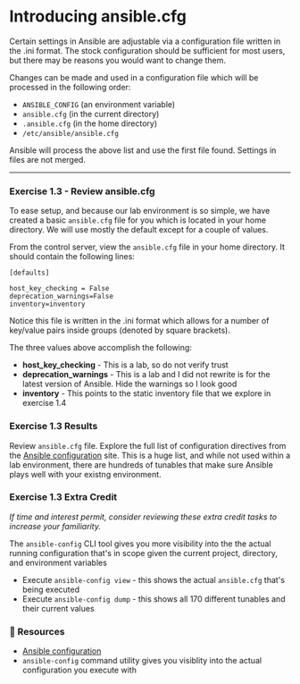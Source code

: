 # Introducing ansible.cfg

Certain settings in Ansible are adjustable via a configuration file written in the .ini format.
The stock configuration should be sufficient for most users, but there may be reasons you would want to change them.

Changes can be made and used in a configuration file which will be processed in the following order:

 - `ANSIBLE_CONFIG` (an environment variable)
 - `ansible.cfg` (in the current directory)
 - `.ansible.cfg` (in the home directory)
 - `/etc/ansible/ansible.cfg`

Ansible will process the above list and use the first file found. Settings in files are not merged.

<hr>

###  Exercise 1.3 - Review ansible.cfg

To ease setup, and because our lab environment is so simple, we have created a basic `ansible.cfg` file for
you which is located in your home directory.  We will use mostly the default except for a couple of values.

From the control server, view the `ansible.cfg` file in your home directory.  It should contain the following lines:

```
[defaults]

host_key_checking = False
deprecation_warnings=False
inventory=inventory
```

Notice this file is written in the .ini format which allows for a number of key/value pairs inside 
groups (denoted by square brackets).

The three values above accomplish the following:

 - **host_key_checking** - This is a lab, so do not verify trust
 - **deprecation_warnings** - This is a lab and I did not rewrite is for the latest
   version of Ansible.  Hide the warnings so I look good
 - **inventory** - This points to the static inventory file that we explore in exercise 1.4

### Exercise 1.3 Results

Review `ansible.cfg` file.  Explore the full list of configuration directives from the
[Ansible configuration](http://docs.ansible.com/ansible/latest/intro_configuration.html)
site.  This is a huge list, and while not used within a lab environment, there are hundreds of
tunables that make sure Ansible plays well with your existng environment.


### Exercise 1.3 Extra Credit

*If time and interest permit, consider reviewing these extra credit tasks to increase your familiarity.*

The `ansible-config` CLI tool gives you more visibility into the the actual running configuration
that's in scope given the current project, directory, and environment variables

* Execute `ansible-config view` - this shows the actual `ansible.cfg` that's being executed
* Execute `ansible-config dump` - this shows all 170 different tunables and their current values


### 📗 Resources

 - [Ansible configuration](http://docs.ansible.com/ansible/latest/intro_configuration.html)
 - `ansible-config` command utility gives you visiblity into the actual configuration you
   execute with

